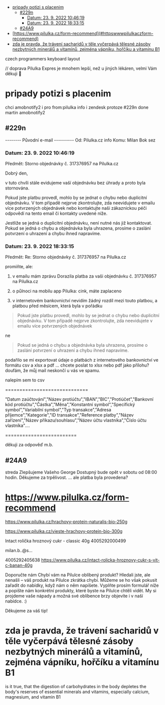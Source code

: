 



- [pripady potizi s placenim](#pripady-potizi-s-placenim)
	- [#229n](#229n)
		- [Datum: 23. 9. 2022 10:46:19](#datum-23-9-2022-104619)
		- [Datum: 23. 9. 2022 18:33:15](#datum-23-9-2022-183315)
	- [#24A9](#24a9)
- [https://www.pilulka.cz/form-recommend](#httpswwwpilulkaczform-recommend)
- [zda je pravda, že trávení sacharidů v těle vyčerpává tělesné zásoby nezbytných minerálů a vitamínů, zejména vápníku, hořčíku a vitamínu B1](#zda-je-pravda-že-trávení-sacharidů-v-těle-vyčerpává-tělesné-zásoby-nezbytných-minerálů-a-vitamínů-zejména-vápníku-hořčíku-a-vitamínu-b1)






czech programmers keyboard layout

 // doprava Pilulka Expres je mnohem lepší, než u jiných lékáren, velmi Vám děkuji 💛

# pripady potizi s placenim

chci amobnotify2 i pro from:pilulka
info i zendesk
protoze #229n
done martin amobnotify2



## #229n

-------- Původní e-mail ----------
Od: Pilulka.cz info
Komu: Milan Bok  sez
### Datum: 23. 9. 2022 10:46:19
Předmět: Storno objednávky č. 317376957 na
Pilulka.cz

Dobrý den,

v tuto chvíli stále evidujeme vaší objednávku bez úhrady a proto byla
stornována.

Pokud jste platbu provedl, mohlo by se jednat o chybu nebo duplicitní
objednávku. V tom případě nejprve zkontrolujte, zda neevidujete v emailu
více potvrzených objednávek nebo kontaktujte naši zákaznickou péči odpovědí
na tento email či kontakty uvedené níže.

Jestliže se jedná o duplicitní objednávku, není nutné nás již kontaktovat.
Pokud se jedná o chybu a objednávka byla uhrazena, prosíme o zaslání
potvrzení o uhrazení a chybu ihned napravíme.





### Datum: 23. 9. 2022 18:33:15
Předmět: Re: Storno objednávky č. 317376957 na Pilulka.cz


promiňte, ale:

1. v emailu mám zprávu Dorazila platba za vaši objednávku č. 317376957 na Pilulka.cz

2. o půlnoci na mobilu app Pilulka: cink, máte zaplaceno

2.  v internetovém bankovnictví nevidím žádný rozdíl mezi touto platbou, a platbou před měsícem, která byla v pořádku


> Pokud jste platbu provedl, mohlo by se jednat o chybu nebo duplicitní objednávku. V tom případě nejprve zkontrolujte, zda neevidujete v emailu více potvrzených objednávek

ne

>  Pokud se jedná o chybu a objednávka byla uhrazena, prosíme o zaslání potvrzení o uhrazení a chybu ihned napravíme.

podařilo se mi exportovat údaje o platbách z internetového bankovnictví ve formátu csv a xlsx a pdf ... chcete  poslat to xlsx  nebo pdf jako přílohu? doufám, že můj mail neskončí u vás ve spamu.

nalepím sem to csv

=============================

"Datum zaúčtování","Název protiúčtu","IBAN","BIC","Protiúčet","Bankovní kód protiúčtu","Částka","Měna","Konstantní symbol","Specifický symbol","Variabilní symbol","Typ transakce","Adresa příjemce","Kategorie","ID transakce","Reference platby","Název zařízení","Název příkazu/souhlasu","Název účtu vlastníka","Číslo účtu vlastníka"....


=========================

děkuji za odpověď
m.b.





## #24A9
streda 
Zlepšujeme Vašeho George Dostupný bude opět v sobotu od 08:00 hodin. Děkujeme za trpělivost.
... ale platba byla provedena?



# https://www.pilulka.cz/form-recommend

https://www.pilulka.cz/hrachovy-protein-naturalis-bio-250g

https://www.pilulka.cz/vieste-hrachovy-protein-bio-300g

Intact rolička hroznový cukr - classic 40g
4005292000499

milan.b..@s...


4005292405638
https://www.pilulka.cz/intact-rolicka-hroznovy-cukr-s-vit-c-banan-40g



Doporučte nám
Chybí vám na Pilulce oblíbený produkt?
Hledali jste, ale nenašli – váš produkt na Pilulce zkrátka chybí. Můžeme se ho však pokusit zařadit do nabídky, když nám o něm napíšete. Vyplňte prosím formulář níže a popište nám konkrétní produkty, které byste na Pilulce chtěli vidět. My si projdeme vaše nápady a možná své oblíbence brzy objevíte i v naší nabídce. :)

Děkujeme za váš tip!




# zda je pravda, že trávení sacharidů v těle vyčerpává tělesné zásoby nezbytných minerálů a vitamínů, zejména vápníku, hořčíku a vitamínu B1

is it true, that the digestion of carbohydrates in the body depletes the body's reserves of essential minerals and vitamins, especially calcium, magnesium, and vitamin B1



